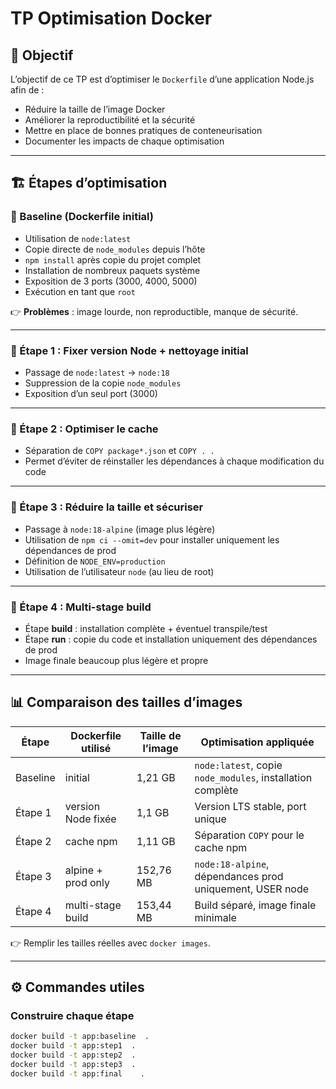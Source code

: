 # TP Optimisation Docker

## 🎯 Objectif
L’objectif de ce TP est d’optimiser le `Dockerfile` d’une application Node.js afin de :
- Réduire la taille de l’image Docker
- Améliorer la reproductibilité et la sécurité
- Mettre en place de bonnes pratiques de conteneurisation
- Documenter les impacts de chaque optimisation

---

## 🏗️ Étapes d’optimisation

### 🔹 Baseline (Dockerfile initial)
- Utilisation de `node:latest`
- Copie directe de `node_modules` depuis l’hôte
- `npm install` après copie du projet complet
- Installation de nombreux paquets système
- Exposition de 3 ports (3000, 4000, 5000)
- Exécution en tant que `root`

👉 **Problèmes** : image lourde, non reproductible, manque de sécurité.

---

### 🔹 Étape 1 : Fixer version Node + nettoyage initial
- Passage de `node:latest` → `node:18`
- Suppression de la copie `node_modules`
- Exposition d’un seul port (3000)

---

### 🔹 Étape 2 : Optimiser le cache
- Séparation de `COPY package*.json` et `COPY . .`
- Permet d’éviter de réinstaller les dépendances à chaque modification du code

---

### 🔹 Étape 3 : Réduire la taille et sécuriser
- Passage à `node:18-alpine` (image plus légère)
- Utilisation de `npm ci --omit=dev` pour installer uniquement les dépendances de prod
- Définition de `NODE_ENV=production`
- Utilisation de l’utilisateur `node` (au lieu de root)

---

### 🔹 Étape 4 : Multi-stage build
- Étape **build** : installation complète + éventuel transpile/test
- Étape **run** : copie du code et installation uniquement des dépendances de prod
- Image finale beaucoup plus légère et propre

---

## 📊 Comparaison des tailles d’images

| Étape      | Dockerfile utilisé     | Taille de l’image | Optimisation appliquée |
|------------|-----------------------|------------------|-------------------------|
| Baseline   | initial               | 1,21 GB           | `node:latest`, copie `node_modules`, installation complète |
| Étape 1    | version Node fixée    | 1,1 GB           | Version LTS stable, port unique |
| Étape 2    | cache npm             | 1,11 GB           | Séparation `COPY` pour le cache npm |
| Étape 3    | alpine + prod only    | 152,76 MB           | `node:18-alpine`, dépendances prod uniquement, USER node |
| Étape 4    | multi-stage build     | 153,44 MB           | Build séparé, image finale minimale |

👉 Remplir les tailles réelles avec `docker images`.

---

## ⚙️ Commandes utiles

### Construire chaque étape
```bash
docker build -t app:baseline  .
docker build -t app:step1  .
docker build -t app:step2  .
docker build -t app:step3  .
docker build -t app:final    .
